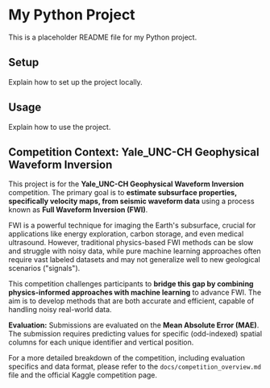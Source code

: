 # My Python Project

This is a placeholder README file for my Python project.

## Setup

Explain how to set up the project locally.

## Usage

Explain how to use the project.

## Competition Context: Yale_UNC-CH Geophysical Waveform Inversion

This project is for the **Yale_UNC-CH Geophysical Waveform Inversion** competition.
The primary goal is to **estimate subsurface properties, specifically velocity maps, from seismic waveform data** using a process known as **Full Waveform Inversion (FWI)**.

FWI is a powerful technique for imaging the Earth's subsurface, crucial for applications like energy exploration, carbon storage, and even medical ultrasound. However, traditional physics-based FWI methods can be slow and struggle with noisy data, while pure machine learning approaches often require vast labeled datasets and may not generalize well to new geological scenarios ("signals").

This competition challenges participants to **bridge this gap by combining physics-informed approaches with machine learning** to advance FWI. The aim is to develop methods that are both accurate and efficient, capable of handling noisy real-world data.

**Evaluation:** Submissions are evaluated on the **Mean Absolute Error (MAE)**. The submission requires predicting values for specific (odd-indexed) spatial columns for each unique identifier and vertical position.

For a more detailed breakdown of the competition, including evaluation specifics and data format, please refer to the `docs/competition_overview.md` file and the official Kaggle competition page.